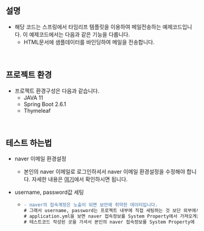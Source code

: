 ## 설명
- 해당 코드는 스프링에서 타임리프 템플릿을 이용하여 메일전송하는 예제코드입니다. 이 예제코드에서는 다음과 같은 기능을 다룹니다.
  - HTML문서에 샘플데이터를 바인딩하여 메일을 전송합니다.
  
<br>

## 프로젝트 환경
- 프로젝트 환경구성은 다음과 같습니다.
  - JAVA 11
  - Spring Boot 2.6.1
  - Thymeleaf

<br>

## 테스트 하는법
- naver 이메일 환경설정
  - 본인의 naver 이메일로 로그인하셔서 naver 이메일 환경설정을 수정해야 합니다. 자세한 내용은 <a href='https://kim-jong-hyun.tistory.com/43'>여기</a>에서 확인하시면 됩니다. 
  
- username, password값 세팅
  - ```diff
    - naver의 접속계정은 노출이 되면 보안에 취약한 데이터입니다.
    # 그래서 username, password는 프로젝트 내부에 직접 세팅하는 것 보단 외부에서 값을 주입해주는 방식이 더 안전합니다. 
    # application.yml을 보면 naver 접속정보를 System Property에서 가져오게끔 구성해두었습니다.
    # 테스트코드 작성된 곳을 가셔서 본인의 naver 접속정보를 System Property에 세팅하신 후 테스트해보시면 됩니다.
    ```
    
